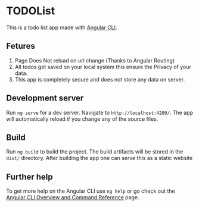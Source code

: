 # TODOList
This is a todo list app made with [Angular CLI](https://github.com/angular/angular-cli).

## Fetures
1. Page Does Not reload on url change (Thanks to Angular Routing)
2. All todos get saved on your local system this ensure the Privacy of your data.
3. This app is completely secure and does not store any data on server. 

## Development server

Run `ng serve` for a dev server. Navigate to `http://localhost:4200/`. The app will automatically reload if you change any of the source files.


## Build

Run `ng build` to build the project. The build artifacts will be stored in the `dist/` directory.
After building the app one can serve this as a static website 


## Further help

To get more help on the Angular CLI use `ng help` or go check out the [Angular CLI Overview and Command Reference](https://angular.io/cli) page.
